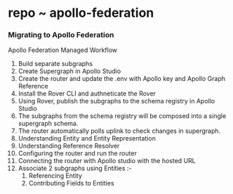 # repo ~ apollo-federation

### Migrating to Apollo Federation

Apollo Federation Managed Workflow

1. Build separate subgraphs
2. Create Supergraph in Apollo Studio
3. Create the router and update the .env with Apollo key and Apollo Graph Reference
4. Install the Rover CLI and authneticate the Rover
5. Using Rover, publish the subgraphs to the schema registry in Apollo Studio
6. The subgraphs from the schema registry will be composed into a single supergraph schema.
7. The router automatically polls uplink to check changes in supergraph.
8. Understanding Entity and Entity Representation
9. Understanding Reference Resolver
10. Configuring the router and run the router
11. Connecting the router with Apollo studio with the hosted URL
12. Associate 2 subgraphs using Entities :-
    1. Referencing Entity
    2. Contributing Fields to Entities
